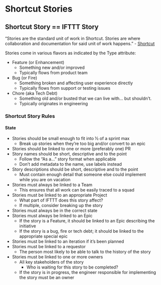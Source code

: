 # Shortcut Stories

## Shortcut Story == IFTTT Story

“Stories are the standard unit of work in Shortcut. Stories are where collaboration and documentation for said unit of work happens.” - [Shortcut](https://help.shortcut.com/hc/en-us/articles/360016199771-What-is-a-Story-)

Stories come in various flavors as indicated by the Type attribute:

* Feature \(or Enhancement\)
  * Something new and/or improved
  * Typically flows from product team
* Bug \(or Fire\)
  * Something broken and affecting user experience directly
  * Typically flows from support or testing issues
* Chore \(aka Tech Debt\)
  * Something old and/or busted that we can live with… but shouldn’t.
  * Typically originates in engineering

### Shortcut Story Rules

#### State

* Stories should be small enough to fit into ½ of a sprint max
  * Break up stories when they’re too big and/or convert to an epic
* Stories should be linked to one or more \(preferably one\) PR
* Story names should be short, descriptive and to the point
  * Follow the “As a…” story format when applicable
  * Don’t add metadata to the name, use labels instead
* Story descriptions should be short, descriptive and to the point
  * Must contain enough detail that someone else could implement while you are on vacation
* Stories must always be linked to a Team
  * This ensures that all work can be easily traced to a squad
* Stories must be linked to an appropriate Project
  * What part of IFTTT does this story affect?
  * If multiple, consider breaking up the story
* Stories must always be in the correct state
* Stories must always be linked to an Epic
  * If the story is a Feature, it should be linked to an Epic describing the initiative
  * If the story is a bug, fire or tech debt; it should be linked to the appropriate special epic
* Stories must be linked to an iteration if it’s been planned
* Stories must be linked to a requestor
  * The person most likely to be able to talk to the history of the story
* Stories must be linked to one or more owners
  * All key stakeholders of the story
    * Who is waiting for this story to be completed?
  * If the story is in progress, the engineer responsible for implementing the story must be an owner


